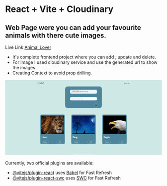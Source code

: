 # React + Vite + Cloudinary

## Web Page were you can add your favourite animals with there cute images.

Live Link [Animal Lover](https://animallover.netlify.app)

- It's complete frontend project where you can add , update and delete.
- For Image I used cloudinary service and use the generated url to show the images.
- Creating Context to avoid prop drilling.


![web Page](src/assets/webPageLook.png)

Currently, two official plugins are available:

- [@vitejs/plugin-react](https://github.com/vitejs/vite-plugin-react/blob/main/packages/plugin-react/README.md) uses [Babel](https://babeljs.io/) for Fast Refresh
- [@vitejs/plugin-react-swc](https://github.com/vitejs/vite-plugin-react-swc) uses [SWC](https://swc.rs/) for Fast Refresh
